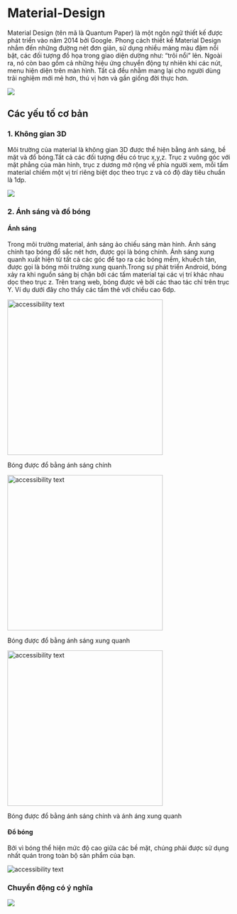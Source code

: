 # Material-Design
  Material Design (tên mã là Quantum Paper) là một ngôn ngữ thiết kế được phát triển vào năm 2014 bởi Google. 
  Phong cách thiết kế Material Design nhắm đến những đường nét đơn giản, sử dụng nhiều mảng màu đậm nổi bật, các đối tượng đồ họa trong giao diện dường như: “trôi nổi” lên. Ngoài ra, nó còn bao gồm cả những hiệu ứng chuyển động tự nhiên khi các nút, menu hiện diện trên màn hình. Tất cả đều nhằm mang lại cho người dùng trải nghiệm mới mẻ hơn, thú vị hơn và gần giống đời thực hơn.
 
<img src="https://storage.googleapis.com/spec-host-backup/mio-design%2Fassets%2F1Hfurrx3NHOuac_WreNWxG-2qdKjliIx_%2Fintro-illo-metaphor.png">

## Các yếu tố cơ bản
### 1. Không gian 3D

  Môi trường của material là không gian 3D được thể hiện bằng ánh sáng, bề mặt và đổ bóng.Tất cả các đối tượng đều có trục x,y,z. Trục z vuông góc với mặt phẳng của màn hình, trục z dương mở rộng về phía người xem, mỗi tấm material chiếm một vị trí riêng biệt dọc theo trục z và có độ dày tiêu chuẩn là 1dp.
  
<img src="https://storage.googleapis.com/spec-host-backup/mio-design%2Fassets%2F0B8v7jImPsDi-ZUJfcjFIdEVNN28%2Fwhatismaterial-environment-3d.png">

### 2. Ánh sáng và đổ bóng

#### Ánh sáng
Trong môi trường material, ánh sáng ảo chiếu sáng màn hình. Ánh sáng chính tạo bóng đổ sắc nét hơn, được gọi là bóng chính. Ánh sáng xung quanh xuất hiện từ tất cả các góc để tạo ra các bóng mềm, khuếch tán, được gọi là bóng môi trường xung quanh.Trong sự phát triển Android, bóng xảy ra khi nguồn sáng bị chặn bởi các tấm material tại các vị trí khác nhau dọc theo trục z. Trên trang web, bóng được vẽ bởi các thao tác chỉ trên trục Y. Ví dụ dưới đây cho thấy các tấm thẻ với chiều cao 6dp.

<img src="https://storage.googleapis.com/spec-host-backup/mio-design%2Fassets%2F1OUh2ErnYqT5D-NLaoGT7gE6UJoRc0E_x%2Flightshadows-1.png" width="350" alt="accessibility text">

Bóng được đổ bằng ánh sáng chính

<img src="https://storage.googleapis.com/spec-host-backup/mio-design%2Fassets%2F1sVM3CJoX1G8U558BnRJzNlVZR9XEm4US%2Flightshadows-2.png" width="350" alt="accessibility text">

Bóng được đổ bằng ánh sáng xung quanh

<img src="https://storage.googleapis.com/spec-host-backup/mio-design%2Fassets%2F1GX80Wn2YAy2ClCCzmNYY13ThhqL3FQw6%2Flightshadows-3.png" width="350" alt="accessibility text">

Bóng được đổ bằng ánh sáng chính và ánh áng xung quanh

#### Đổ bóng
Bởi vì bóng thể hiện mức độ cao giữa các bề mặt, chúng phải được sử dụng nhất quán trong toàn bộ sản phẩm của bạn.

<img src="https://storage.googleapis.com/spec-host-backup/mio-design%2Fassets%2F1FjW7ZT_MD39eQlLf2hy_hKwCvXmRe4qo%2Fshadowprinciples-do-1.png"  alt="accessibility text">

### Chuyển động có ý nghĩa
        
  <img src="https://storage.googleapis.com/spec-host-backup/mio-design%2Fassets%2F1kVVLIES2HDnnmqXgAvglbAK8a-oVEEh0%2Fintro-illo-motion.png">

